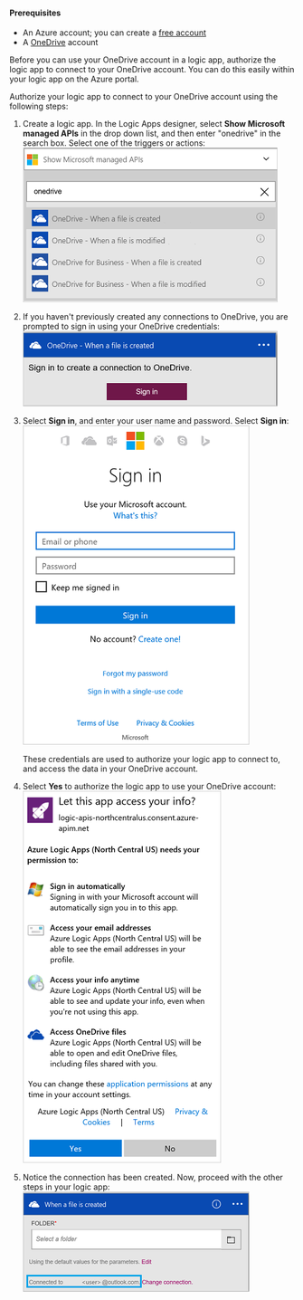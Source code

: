 #### Prerequisites
- An Azure account; you can create a [free account](https://azure.microsoft.com/free)
- A [OneDrive](https://www.microsoft.com/store/apps/onedrive/9wzdncrfj1p3) account 

Before you can use your OneDrive account in a logic app, authorize the logic app to connect to your OneDrive account.  You can do this easily within your logic app on the Azure portal. 

Authorize your logic app to connect to your OneDrive account using the following steps:

1. Create a logic app. In the Logic Apps designer, select **Show Microsoft managed APIs** in the drop down list, and then enter "onedrive" in the search box. Select one of the triggers or actions:  
  ![](./media/connectors-create-api-onedrive/onedrive-1.png)
2. If you haven't previously created any connections to OneDrive, you are prompted to sign in using your OneDrive credentials:  
  ![](./media/connectors-create-api-onedrive/onedrive-2.png)
3. Select **Sign in**, and enter your user name and password. Select **Sign in**:  
  ![](./media/connectors-create-api-onedrive/onedrive-3.png)   

	These credentials are used to authorize your logic app to connect to, and access the data in your OneDrive account. 
4. Select **Yes** to authorize the logic app to use your OneDrive account:  
  ![](./media/connectors-create-api-onedrive/onedrive-4.png)   
5. Notice the connection has been created. Now, proceed with the other steps in your logic app:  
  ![](./media/connectors-create-api-onedrive/onedrive-5.png)
